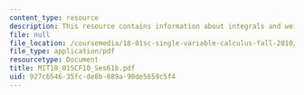 ```yaml
---
content_type: resource
description: This resource contains information about integrals and weighted averages.
file: null
file_location: /coursemedia/18-01sc-single-variable-calculus-fall-2010/927c654635fcde8b889a90de5659c5f4_MIT18_01SCF10_Ses61b.pdf
file_type: application/pdf
resourcetype: Document
title: MIT18_01SCF10_Ses61b.pdf
uid: 927c6546-35fc-de8b-889a-90de5659c5f4
---
```

